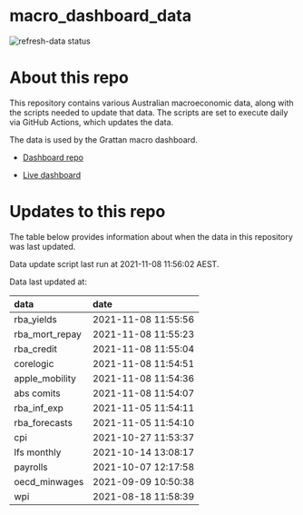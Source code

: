 
<!-- README.md is generated from README.Rmd. Please edit that file -->

# macro\_dashboard\_data

<!-- badges: start -->

![refresh-data
status](https://github.com/grattan/macro_dashboard_data/workflows/refresh-data/badge.svg)

<!-- badges: end -->

# About this repo

This repository contains various Australian macroeconomic data, along
with the scripts needed to update that data. The scripts are set to
execute daily via GitHub Actions, which updates the data.

The data is used by the Grattan macro dashboard.

  - [Dashboard repo](https://github.com/grattan/macrodashboard)

  - [Live dashboard](https://mattcowgill.shinyapps.io/macrodashboard/)

# Updates to this repo

The table below provides information about when the data in this
repository was last updated.

Data update script last run at 2021-11-08 11:56:02 AEST.

Data last updated at:

| data             | date                |
| :--------------- | :------------------ |
| rba\_yields      | 2021-11-08 11:55:56 |
| rba\_mort\_repay | 2021-11-08 11:55:23 |
| rba\_credit      | 2021-11-08 11:55:04 |
| corelogic        | 2021-11-08 11:54:51 |
| apple\_mobility  | 2021-11-08 11:54:36 |
| abs comits       | 2021-11-08 11:54:07 |
| rba\_inf\_exp    | 2021-11-05 11:54:11 |
| rba\_forecasts   | 2021-11-05 11:54:10 |
| cpi              | 2021-10-27 11:53:37 |
| lfs monthly      | 2021-10-14 13:08:17 |
| payrolls         | 2021-10-07 12:17:58 |
| oecd\_minwages   | 2021-09-09 10:50:38 |
| wpi              | 2021-08-18 11:58:39 |
